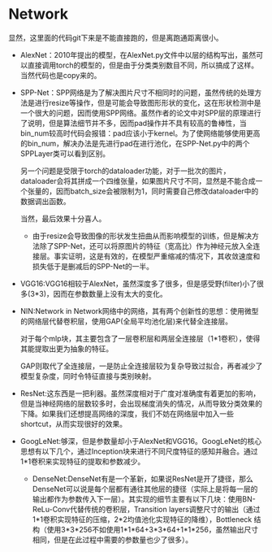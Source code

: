 # Network

显然，这里面的代码git下来是不能直接跑的，但是离跑通距离很小。



- AlexNet：2010年提出的模型，在AlexNet.py文件中以层的结构写出，虽然可以直接调用torch的模型的，但是由于分类类别数目不同，所以搞成了这样。当然代码也是copy来的。

- SPP-Net：SPP网络是为了解决图片尺寸不相同时的问题，虽然传统的处理方法是进行resize等操作，但是可能会导致图形形状的变化，这在形状检测中是一个很大的问题，因而使用SPP网络。虽然作者的论文中对SPP层的原理进行了说明，但是算法细节并不多，因而pad操作并不具有较高的鲁棒性，当bin_num较高时代码会报错：pad应该小于kernel。为了使网络能够使用更高的bin_num，解决办法是先进行pad在进行池化，在SPP-Net.py中的两个SPPLayer类可以看到区别。

  另一个问题是受限于torch的dataloader功能，对于一批次的图片，dataloader会将其拼成一个四维张量，如果图片尺寸不同，显然是不能合成一个张量的，因而batch_size会被限制为1，同时需要自己修改dataloader中的数据调出函数。

  当然，最后效果十分喜人。

  - 由于resize会导致图像的形状发生扭曲从而影响模型的训练，但是解决方法除了SPP-Net，还可以将原图片的特征（宽高比）作为神经元放入全连接层。事实证明，这是有效的，在模型严重缩减的情况下，其收敛速度和损失低于是删减后的SPP-Net的一半。

- VGG16:VGG16相较于AlexNet，虽然深度多了很多，但是感受野(filter)小了很多(3*3)，因而在参数数量上没有太大的变化。

- NIN:Network in Network网络中的网络，其有两个创新性的思想：使用微型的网络层代替卷积层，使用GAP(全局平均池化层)来代替全连接层。

  对于每个mlp块，其主要包含了一层卷积层和两层全连接层（1*1卷积），使得其能提取出更为抽象的特征。

  GAP则取代了全连接层，一是防止全连接层较为复杂导致过拟合，再者减少了模型复杂度，同时令特征直接与类别映射。
  
- ResNet:这东西是一把利器。虽然深度相对于广度对准确度有着更加的影响，但是当神经网络的层数较多时，会出现梯度消失的情况，从而导致分类效果的下降。如果我们还想提高网络的深度，我们不妨在网络层中加入一些shortcut，从而实现很好的效果。

- GoogLeNet:够深，但是参数量却小于AlexNet和VGG16。GoogLeNet的核心思想有以下几个，通过Inception块来进行不同尺度特征的感知并融合。通过1*1卷积来实现特征的提取和参数减少。

  - DenseNet:DenseNet有是一个革新，如果说ResNet是开了捷径，那么DenseNet可以说是每个层都有通往其他层的捷径（实际上是将每一层的输出都作为参数传入下一层）。其实现的细节主要有以下几块：使用BN-ReLu-Conv代替传统的卷积层，Transition layers调整尺寸的输出（通过1\*1卷积实现特征的压缩，2\*2均值池化实现特征的降维），Bottleneck 结构（使用3\*3\*256不如使用1\*1\*64+3\*3\*64+1\*1\*256，虽然输出尺寸相同，但是在此过程中需要的参数量也少了很多）。
